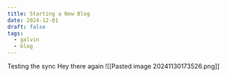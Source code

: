 ```yaml
---
title: Starting a New Blog
date: 2024-12-01
draft: false
tags:
  - galvin
  - blog
---
```


Testing the sync Hey there again
![[Pasted image 20241130173526.png]]